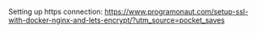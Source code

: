 Setting up https connection: https://www.programonaut.com/setup-ssl-with-docker-nginx-and-lets-encrypt/?utm_source=pocket_saves 